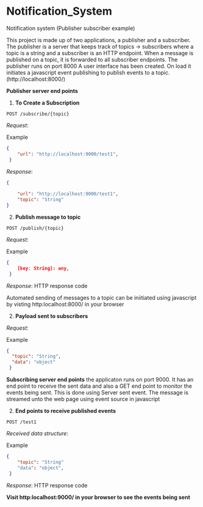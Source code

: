 # Notification_System
Notification system (Publisher subscriber example) 


This project is made up of two applications, a publisher and a subscriber.
The publisher is a server that keeps track of topics -> subscribers where a topic is a
string and a subscriber is an HTTP endpoint. When a message is published on a topic, it is forwarded to all subscriber endpoints. The publisher runs on port 8000
A user interface has been created. On load it initiates a javascript event publishing to publish events to a topic. (http://localhost:8000/)

**Publisher server end points**

1. **To Create a Subscription**

`POST /subscribe/{topic}`

_Request_: 

Example
```json
{
	"url": "http://localhost:9000/test1",     		
 }
``` 
_Response_:
```json
{
   
    "url": "http://localhost:9000/test1",
    "topic": "String"
}
``` 

2. **Publish message to topic**

`POST /publish/{topic}`

_Request_: 

Example
```json
{
	[key: String]: any,     		
 }
``` 
_Response_:
HTTP response code 

Automated sending of messages to a topic can be iniitiated using javascript by visting http:localhost:8000/ in your browser

2. **Payload sent to subscribers**


_Request_: 

Example
```json
{
  "topic": "String",  
  "data": "object"
 }
``` 

**Subscribing server end points**
the applicaton runs on port 9000. It has an end point to receive the sent data and also a GET end point to monitor the events being sent. This is done using Server sent event. The message is streamed unto the web page using event source in javascript

2. **End points to receive published events**

`POST /test1`

_Received data structure_: 

Example
```json
{
	"topic": "String"
	"data": "object",     		
 }
``` 
_Response_:
HTTP response code 

**Visit http:localhost:9000/ in your browser to see the events being sent**

